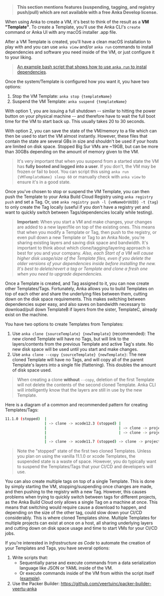 > **This section mentions features (suspending, tagging, and registry push/pull) which are not available with a free Anka Develop license.**

When using Anka to create a VM, it's best to think of the result as a **VM "Template"**. To create a Template, you'll use the Anka CLI's `create` command or Anka UI with any macOS installer .app file.

After a VM Template is created, you'll have a clean macOS installation to play with and you can use `anka view` and/or `anka run` commands to install dependencies and software you need inside of the VM, or just configure it to your liking.

> [An example bash script that shows how to use `anka run` to instal dependencies](https://github.com/veertuinc/getting-started#create-vm-template-tagsbash).

Once the system/Template is configured how you want it, you have two options:

1. Stop the VM Template: `anka stop {templateName}`
2. Suspend the VM Template: `anka suspend {templateName}`

With option 1, you are issuing a full shutdown -- similar to hitting the power button on your physical machine -- and therefore have to wait the full boot time for the VM to start back up. This usually takes 20 to 30 seconds.

With option 2, you can save the state of the VM/memory to a file which can then be used to start the VM almost instantly. However, these files that contain the state are several GBs in size and shouldn't be used if your hosts are limited on disk space. Stopped Big Sur VMs are ~19GB, but can be more than 30GBs depending on the amount of memory given to the VM.

> It's very important that when you suspend from a started state the VM has **fully booted and logged into a user**. If you don't, the VM may be frozen or fail to boot. You can script this using `anka run {VMTemplateName} sleep 60` or manually check with `anka view` to ensure it's in a good state.

Once you've chosen to stop or suspend the VM Template, you can then push the Template to your Anka Build Cloud Registry using `anka registry push` and set a Tag. Or, use `anka registry push -l {vmNameOrUUID} -t {tag}` to only create the Tag locally (useful if you don't have a registry yet and want to quickly switch between Tags/dependencies locally while testing).

> **Important:** When you start a VM and make changes, your changes are added to a new layer/file on top of the existing ones. This means that when you modify a Template or Tag, then push to the registry, or even pull down a new Template or Tag to an Anka Node, you're sharing existing layers and saving disk space and bandwidth. It's important to think about which clone/tagging/layering approach is best for you and your company. _Also, each Start of a VM will cause higher disk usage/size of the Template files, even if you delete the older versions of your dependencies inside before installing the new. It's best to delete/revert a tag or Template and clone a fresh one when you need to upgrade dependencies._

Once a Template is created, and Tag assigned to it, you can now create other Templates/Tags. Fortunately, Anka allows you to build Templates on top of each other and share the underlying files between them, cutting down on the disk space requirements. This makes switching between dependencies super easy, and also saves on bandwidth necessary to download/pull down TemplateB if layers from the sister, TemplateC, already exist on the machine.

You have two options to create Templates from Templates:

1. Use `anka clone {sourceTemplate} {newTemplate}` (recommended): The new cloned Template will have no Tags, but will link to the layers/contents from the previous Template and active Tag's state. No new disk space will be used until you start and make changes.
2. Use `anka clone --copy {sourceTemplate} {newTemplate}`: The new cloned Template will have no Tags, and will copy all of the parent Template's layers into a single file (flattening). This doubles the amount of disk space used.

> When creating a clone **without** `--copy`, deletion of the first Template will not delete the contents of the second cloned Template. Anka CLI will intelligently know that the layers are still in use by the new Template.

Here is a diagram of a common and recommended pattern for creating Templates/Tags:

```bash
11.1.0 (stopped)  | 
                  | -> clone -> xcode12.3 (stopped) |
                  |                                 | -> clone -> project1 (with fastlane-v1.X) (suspended)
                  |                                 | -> clone -> project2 (with fastlane-v2.X) (suspended)
                  |
                  | -> clone -> xcode11.7 (stopped) -> clone -> project3 (suspended)
```

> Note the "stopped" state of the first two cloned Templates. Unless you plan on using the vanilla 11.1.0 or xcode Templates, the suspended state is a waste of space. However, you do typically want to suspend the Templates/Tags that your CI/CD and developers will use.

You can also create multiple tags on top of a single Template. This is done by simply starting the VM, stopping/suspending once changes are made, and then pushing to the registry with a new Tag. However, this causes problems when trying to quickly switch between tags for different projects, as the Anka Build Cloud only allows a single Tag on a machine at once. This means that switching would require cause a download to happen, and depending on the size of the other tag, could slow down your CI/CD considerably. This is where cloned Templates shine. Multiple Templates for multiple projects can exist at once on a host, all sharing underlying layers and cutting down on disk space usage and time to start VMs for your CI/CD jobs.

If you're interested in _Infrastructure as Code_ to automate the creation of your Templates and Tags, you have several options:

1. Write scripts that:
    - Sequentially parse and execute commands from a data serialization language like JSON or YAML inside of the VM.
    - Or execute commands inside of the VM from within the script itself ([example](https://github.com/veertuinc/getting-started#create-vm-template-tagsbash)).
2. Use the Packer Builder: https://github.com/veertuinc/packer-builder-veertu-anka
